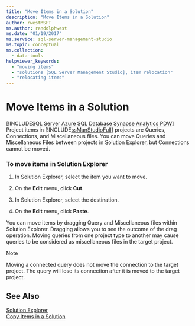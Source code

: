```yaml
---
title: "Move Items in a Solution"
description: "Move Items in a Solution"
author: rwestMSFT
ms.author: randolphwest
ms.date: "01/19/2017"
ms.service: sql-server-management-studio
ms.topic: conceptual
ms.collection:
  - data-tools
helpviewer_keywords:
  - "moving items"
  - "solutions [SQL Server Management Studio], item relocation"
  - "relocating items"
---
```

# Move Items in a Solution
[!INCLUDE[SQL Server Azure SQL Database Synapse Analytics PDW](../includes/applies-to-version/sql-asdb-asdbmi-asa-pdw.md)]
Project items in [!INCLUDE[ssManStudioFull](../includes/ssmanstudiofull-md.md)] projects are Queries, Connections, and Miscellaneous files. You can move Queries and Miscellaneous Files between projects in Solution Explorer, but Connections cannot be moved.  
  
### To move items in Solution Explorer  
  
1.  In Solution Explorer, select the item you want to move.  
  
2.  On the **Edit** menu, click **Cut**.  
  
3.  In Solution Explorer, select the destination.  
  
4.  On the **Edit** menu, click **Paste**.  
  
You can move items by dragging Query and Miscellaneous files within Solution Explorer. Dragging allows you to see the outcome of the drag operation. Moving queries from one project type to another may cause queries to be considered as miscellaneous files in the target project.  
  
> [!NOTE]  
> Moving a connected query does not move the connection to the target project. The query will lose its connection after it is moved to the target project.  
  
## See Also  
[Solution Explorer](solution-explorer.md)  
[Copy Items in a Solution](copy-items-in-a-solution.md)  
  
